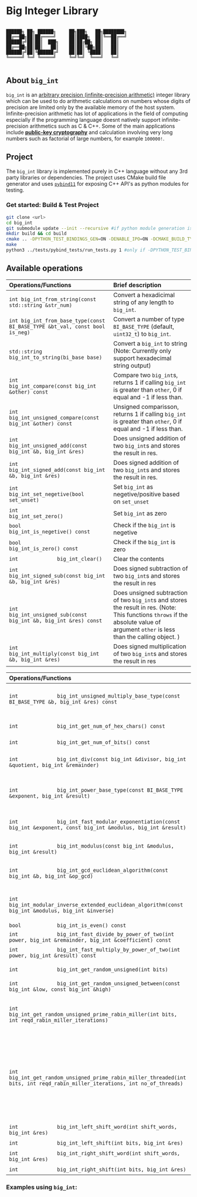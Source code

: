 # Big Integer Library

```

██████╗ ██╗ ██████╗     ██╗███╗   ██╗████████╗
██╔══██╗██║██╔════╝     ██║████╗  ██║╚══██╔══╝
██████╔╝██║██║  ███╗    ██║██╔██╗ ██║   ██║   
██╔══██╗██║██║   ██║    ██║██║╚██╗██║   ██║   
██████╔╝██║╚██████╔╝    ██║██║ ╚████║   ██║   
╚═════╝ ╚═╝ ╚═════╝     ╚═╝╚═╝  ╚═══╝   ╚═╝   
                                  
```
## About `big_int`

`big_int` is an [arbitrary precision (infinite-precision arithmetic)](https://en.wikipedia.org/wiki/Arbitrary-precision_arithmetic) integer library which can be used to do arithmetic calculations on numbers whose digits of precision are limited only by the available memory of the host system. Infinite-precision arithmetic has lot of applications in the field of computing especially if the programming language doesnt natively support infinite-precision arithmetics such as C & C++. Some of the main applications include [**public-key cryptography**](https://en.wikipedia.org/wiki/Public-key_cryptography) and calculation involving very long numbers such as factorial of large numbers, for example `100000!`.


## Project

The `big_int` library is implemented purely in C++ language without any 3rd party libraries or dependencies. The project uses CMake build file generator and uses [`pybind11`](https://github.com/pybind/pybind11) for exposing C++ API's as python modules for testing.

### Get started: Build & Test Project

``` sh
git clone <url>
cd big_int
git submodule update --init --recursive #if python module generation is required
mkdir build && cd build
cmake .. -DPYTHON_TEST_BINDINGS_GEN=ON -DENABLE_IPO=ON -DCMAKE_BUILD_TYPE=Release #turn -DPYTHON_TEST_BINDINGS_GEN=OFF if  python module generation is not required
make
python3 ../tests/pybind_tests/run_tests.py 1 #only if -DPYTHON_TEST_BINDINGS_GEN=ON
```

## Available operations

| Operations/Functions | Brief description |
| :---      |   :---          |
| `int big_int_from_string(const std::string &str_num)`     | Convert a hexadicimal string of any length to `big_int`.    |
| `int big_int_from_base_type(const BI_BASE_TYPE &bt_val, const bool is_neg)`      | Convert a number of type `BI_BASE_TYPE` (default, `uint32_t`) to `big_int`.      |
|  `std::string     big_int_to_string(bi_base base)`      |   Convert a `big_int` to string (Note: Currently only support hexadecimal string output)    |
|   `int             big_int_compare(const big_int &other) const`     |  Compare two `big_int`s, returns 1 if calling `big_int` is greater than `other`, 0 if equal and -1 if less than.    |
|    `int             big_int_unsigned_compare(const big_int &other) const`    | Unsigned comparisson, returns 1 if calling `big_int` is greater than `other`, 0 if equal and -1 if less than.       |
|   `int             big_int_unsigned_add(const big_int &b, big_int &res)`     |   Does unsigned addition of two `big_int`s and stores the result in res.   |
|  `int             big_int_signed_add(const big_int &b, big_int &res)`      |   Does signed addition of two `big_int`s and stores the result in res.    |
|    `int             big_int_set_negetive(bool set_unset)`    |    Set `big_int` as negetive/positive based on `set_unset`  |
|   `int             big_int_set_zero()`     |   Set `big_int` as zero   |
|   `bool            big_int_is_negetive() const`     |    Check if the `big_int` is negetive  |
|    `bool            big_int_is_zero() const`    |  Check if the `big_int` is zero    |
|     `int             big_int_clear()`   |  Clear the contents    |
|    `int             big_int_signed_sub(const big_int &b, big_int &res)`    |   Does signed subtraction of two `big_int`s and stores the result in res    |
|   `int             big_int_unsigned_sub(const big_int &b, big_int &res) const`     |    Does unsigned subtraction of two `big_int`s and stores the result in res. (Note: This functions `throws` if the absolute value of argument `other` is less than the calling object. )  |
|   `int             big_int_multiply(const big_int &b, big_int &res)`     |   Does signed multiplication of two `big_int`s and stores the result in res   |

| Operations/Functions | Brief description |
| :---      |   :---          |
|   `int             big_int_unsigned_multiply_base_type(const BI_BASE_TYPE &b, big_int &res) const`     |   Does unsigned multiplication of calling `big_int` and a `BI_BASE_TYPE` (default, `uint32_t`) value and stores the result in res   |
|    `int             big_int_get_num_of_hex_chars() const`    |   Get the number of hex characters in the hexadecimal representation of the `big_int`   |
|   `int             big_int_get_num_of_bits() const`     |   Get the bit size of the calling `bit_int`   |
|  `int             big_int_div(const big_int &divisor, big_int &quotient, big_int &remainder)`      |  Signed division of calling `big_int` with the `divisor` `big_int` and stores the quotient in `quotient` and remainder in `remainder`    |
|    `int             big_int_power_base_type(const BI_BASE_TYPE &exponent, big_int &result)`    |  Calculates the power of calling big_int when its raised to    a `BI_BASE_TYPE` (default, `uint32_t`) value, `exponent` and stores the result in `result`  |
|   `int             big_int_fast_modular_exponentiation(const big_int &exponent, const big_int &modulus, big_int &result)`     |   Calculates the fast modular exponentiation using the **fast modular exponentiation algorithm** and stores the result in `result`.   |
|   `int             big_int_modulus(const big_int &modulus, big_int &result)`     |   Calculates the modulus of the calling `big_int` and stores the result in `result`.    |
|   `int             big_int_gcd_euclidean_algorithm(const big_int &b, big_int &op_gcd)`     |    Calculates the greatest common divisor of the calling `big_int` and another `big_int` `b` using the **euclidean algorithm** and stores the result in `op_gcd`  |
| `int             big_int_modular_inverse_extended_euclidean_algorithm(const big_int &modulus, big_int &inverse)`       |  Calculates the modular inverse of the calling `big_int` in the field `modulus`, using **extended euclidean algorithm** and stores the result in `inverse`    |
|   `bool            big_int_is_even() const`     | Check if number is even     |
|   `int             big_int_fast_divide_by_power_of_two(int power, big_int &remainder, big_int &coefficient) const`     |   Fast division of big_int by powers of 2   |
|  `int             big_int_fast_multiply_by_power_of_two(int power, big_int &result) const`      |   Fast multiplication of big_int by powers of 2   |
|   `int             big_int_get_random_unsigned(int bits)`     | Generate a random unsigned big_int with given number of bits     |
|    `int             big_int_get_random_unsigned_between(const big_int &low, const big_int &high)`    |   Generate a random unsigned `big_int` between given `low` and `high` `big_int`s  |
|    `int             big_int_get_random_unsigned_prime_rabin_miller(int bits, int reqd_rabin_miller_iterations)`    |   Generate a random unsigned prime `big_int` of given bits, at verifies the primility using **Rabin Miller algorithm** for the given `reqd_rabin_miller_iterations` iterations   |
|   `int  big_int_get_random_unsigned_prime_rabin_miller_threaded(int bits, int reqd_rabin_miller_iterations, int no_of_threads)`     |  Generate a random unsigned prime `big_int` of given bits, at verifies the primility using **Rabin Miller algorithm** for the given `reqd_rabin_miller_iterations` iterations, using `no_of_threads` threads. Negetive or 0 thread count causes maximum (`std::thread::hardware_concurrency();`) threads to be used, more than `std::thread::hardware_concurrency();` will cause max threads to be `std::thread::hardware_concurrency();`    |
|   `int             big_int_left_shift_word(int shift_words, big_int &res)`     |   Left shift the `big_int` with `shift_words` mulitples of 32 bits.   |
|     `int             big_int_left_shift(int bits, big_int &res)`   |   Left shift the `big_int` with given `bits`.     |
|   `int             big_int_right_shift_word(int shift_words, big_int &res)`     |   Right shift the `big_int` with `shift_words` mulitples of 32 bits.   |
|     `int             big_int_right_shift(int bits, big_int &res)`   |  Right shift the `big_int` with given `bits`.     |

### Examples using `big_int`:

